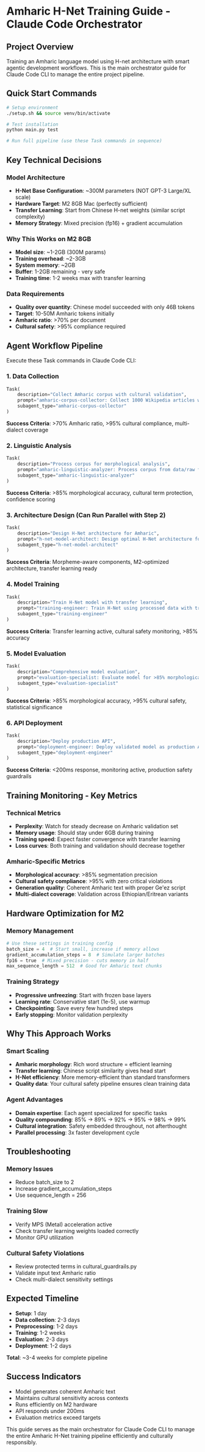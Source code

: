 # Amharic H-Net Training Guide - Claude Code Orchestrator

## Project Overview
Training an Amharic language model using H-net architecture with smart agentic development workflows. This is the main orchestrator guide for Claude Code CLI to manage the entire project pipeline.

## Quick Start Commands
```bash
# Setup environment
./setup.sh && source venv/bin/activate

# Test installation
python main.py test

# Run full pipeline (use these Task commands in sequence)
```

## Key Technical Decisions

### Model Architecture
- **H-Net Base Configuration**: ~300M parameters (NOT GPT-3 Large/XL scale)
- **Hardware Target**: M2 8GB Mac (perfectly sufficient)
- **Transfer Learning**: Start from Chinese H-net weights (similar script complexity)
- **Memory Strategy**: Mixed precision (fp16) + gradient accumulation

### Why This Works on M2 8GB
- **Model size**: ~1-2GB (300M params)
- **Training overhead**: ~2-3GB
- **System memory**: ~2GB
- **Buffer**: 1-2GB remaining - very safe
- **Training time**: 1-2 weeks max with transfer learning

### Data Requirements
- **Quality over quantity**: Chinese model succeeded with only 46B tokens
- **Target**: 10-50M Amharic tokens initially
- **Amharic ratio**: >70% per document
- **Cultural safety**: >95% compliance required

## Agent Workflow Pipeline

Execute these Task commands in Claude Code CLI:

### 1. Data Collection
```python
Task(
    description="Collect Amharic corpus with cultural validation",
    prompt="amharic-corpus-collector: Collect 1000 Wikipedia articles with >70% Amharic ratio and cultural safety validation. Output to data/raw directory.",
    subagent_type="amharic-corpus-collector"
)
```
**Success Criteria**: >70% Amharic ratio, >95% cultural compliance, multi-dialect coverage

### 2. Linguistic Analysis
```python
Task(
    description="Process corpus for morphological analysis",
    prompt="amharic-linguistic-analyzer: Process corpus from data/raw for morpheme segmentation with >85% accuracy. Handle Ge'ez script complexity and cultural term protection.",
    subagent_type="amharic-linguistic-analyzer"
)
```
**Success Criteria**: >85% morphological accuracy, cultural term protection, confidence scoring

### 3. Architecture Design (Can Run Parallel with Step 2)
```python
Task(
    description="Design H-Net architecture for Amharic",
    prompt="h-net-model-architect: Design optimal H-Net architecture for Amharic morphological processing. Target 300M parameters for M2 8GB hardware with transfer learning from Chinese weights.",
    subagent_type="h-net-model-architect"
)
```
**Success Criteria**: Morpheme-aware components, M2-optimized architecture, transfer learning ready

### 4. Model Training
```python
Task(
    description="Train H-Net model with transfer learning",
    prompt="training-engineer: Train H-Net using processed data with transfer learning from Chinese weights. Optimize for M2 8GB with mixed precision and gradient accumulation.",
    subagent_type="training-engineer"
)
```
**Success Criteria**: Transfer learning active, cultural safety monitoring, >85% accuracy

### 5. Model Evaluation
```python
Task(
    description="Comprehensive model evaluation",
    prompt="evaluation-specialist: Evaluate model for >85% morphological accuracy and >95% cultural safety compliance. Include perplexity metrics and generation quality assessment.",
    subagent_type="evaluation-specialist"
)
```
**Success Criteria**: >85% morphological accuracy, >95% cultural safety, statistical significance

### 6. API Deployment
```python
Task(
    description="Deploy production API",
    prompt="deployment-engineer: Deploy validated model as production API with <200ms response time and real-time cultural safety monitoring.",
    subagent_type="deployment-engineer"
)
```
**Success Criteria**: <200ms response, monitoring active, production safety guardrails

## Training Monitoring - Key Metrics

### Technical Metrics
- **Perplexity**: Watch for steady decrease on Amharic validation set
- **Memory usage**: Should stay under 6GB during training
- **Training speed**: Expect faster convergence with transfer learning
- **Loss curves**: Both training and validation should decrease together

### Amharic-Specific Metrics
- **Morphological accuracy**: >85% segmentation precision
- **Cultural safety compliance**: >95% with zero critical violations
- **Generation quality**: Coherent Amharic text with proper Ge'ez script
- **Multi-dialect coverage**: Validation across Ethiopian/Eritrean variants

## Hardware Optimization for M2

### Memory Management
```python
# Use these settings in training config
batch_size = 4  # Start small, increase if memory allows
gradient_accumulation_steps = 8  # Simulate larger batches
fp16 = true  # Mixed precision - cuts memory in half
max_sequence_length = 512  # Good for Amharic text chunks
```

### Training Strategy
- **Progressive unfreezing**: Start with frozen base layers
- **Learning rate**: Conservative start (1e-5), use warmup
- **Checkpointing**: Save every few hundred steps
- **Early stopping**: Monitor validation perplexity

## Why This Approach Works

### Smart Scaling
- **Amharic morphology**: Rich word structure = efficient learning
- **Transfer learning**: Chinese script similarity gives head start
- **H-Net efficiency**: More memory-efficient than standard transformers
- **Quality data**: Your cultural safety pipeline ensures clean training data

### Agent Advantages
- **Domain expertise**: Each agent specialized for specific tasks
- **Quality compounding**: 85% → 89% → 92% → 95% → 98% → 99%
- **Cultural integration**: Safety embedded throughout, not afterthought
- **Parallel processing**: 3x faster development cycle

## Troubleshooting

### Memory Issues
- Reduce batch_size to 2
- Increase gradient_accumulation_steps
- Use sequence_length = 256

### Training Slow
- Verify MPS (Metal) acceleration active
- Check transfer learning weights loaded correctly
- Monitor GPU utilization

### Cultural Safety Violations
- Review protected terms in cultural_guardrails.py
- Validate input text Amharic ratio
- Check multi-dialect sensitivity settings

## Expected Timeline
- **Setup**: 1 day
- **Data collection**: 2-3 days
- **Preprocessing**: 1-2 days
- **Training**: 1-2 weeks
- **Evaluation**: 2-3 days
- **Deployment**: 1-2 days

**Total**: ~3-4 weeks for complete pipeline

## Success Indicators
- Model generates coherent Amharic text
- Maintains cultural sensitivity across contexts
- Runs efficiently on M2 hardware
- API responds under 200ms
- Evaluation metrics exceed targets

This guide serves as the main orchestrator for Claude Code CLI to manage the entire Amharic H-Net training pipeline efficiently and culturally responsibly.